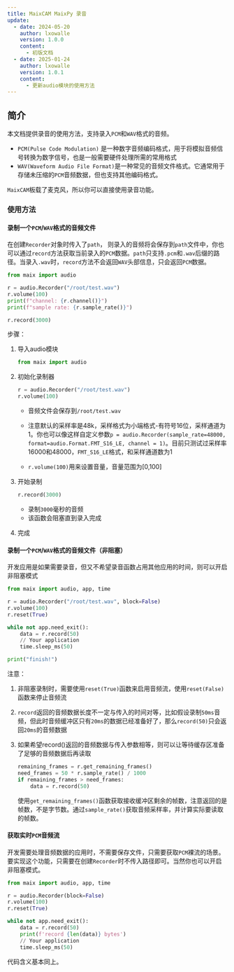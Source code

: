 ```yaml
---
title: MaixCAM MaixPy 录音
update:
  - date: 2024-05-20
    author: lxowalle
    version: 1.0.0
    content: 
      - 初版文档
  - date: 2025-01-24
    author: lxowalle
    version: 1.0.1
    content: 
      - 更新audio模块的使用方法
---
```


## 简介

本文档提供录音的使用方法，支持录入`PCM`和`WAV`格式的音频。

- `PCM(Pulse Code Modulation)` 是一种数字音频编码格式，用于将模拟音频信号转换为数字信号，也是一般需要硬件处理所需的常用格式
- `WAV(Waveform Audio File Format)`是一种常见的音频文件格式。它通常用于存储未压缩的` PCM `音频数据，但也支持其他编码格式。

`MaixCAM`板载了麦克风，所以你可以直接使用录音功能。

### 使用方法

#### 录制一个`PCM`/`WAV`格式的音频文件

在创建`Recorder`对象时传入了`path`， 则录入的音频将会保存到`path`文件中，你也可以通过`record`方法获取当前录入的`PCM`数据。`path`只支持`.pcm`和`.wav`后缀的路径。当录入`.wav`时，`record`方法不会返回`WAV`头部信息，只会返回`PCM`数据。

```python
from maix import audio

r = audio.Recorder("/root/test.wav")
r.volume(100)
print(f"channel: {r.channel()}")
print(f"sample rate: {r.sample_rate()}")

r.record(3000)
```

步骤：

1. 导入audio模块

   ```python
   from maix import audio
   ```

2. 初始化录制器

   ```python
   r = audio.Recorder("/root/test.wav")
   r.volume(100)
   ```

     - 音频文件会保存到`/root/test.wav`

     - 注意默认的采样率是48k，采样格式为小端格式-有符号16位，采样通道为1。你也可以像这样自定义参数`p = audio.Recorder(sample_rate=48000, format=audio.Format.FMT_S16_LE, channel = 1)`。目前只测试过采样率16000和48000，`FMT_S16_LE`格式，和采样通道数为1

     - `r.volume(100)`用来设置音量，音量范围为[0,100]

3. 开始录制

   ```python
   r.record(3000)
   ```

   - 录制`3000`毫秒的音频
   - 该函数会阻塞直到录入完成

4. 完成

#### 录制一个`PCM`/`WAV`格式的音频文件（非阻塞）

开发应用是如果需要录音，但又不希望录音函数占用其他应用的时间，则可以开启非阻塞模式

```python
from maix import audio, app, time

r = audio.Recorder("/root/test.wav", block=False)
r.volume(100)
r.reset(True)

while not app.need_exit():
    data = r.record(50)
    // Your application
    time.sleep_ms(50)

print("finish!")
```

注意：

1. 非阻塞录制时，需要使用`reset(True)`函数来启用音频流，使用`reset(False)`函数来停止音频流

2. `record`返回的音频数据长度不一定与传入的时间对等，比如假设录制`50ms`音频，但此时音频缓冲区只有`20ms`的数据已经准备好了，那么`record(50)`只会返回`20ms`的音频数据

3. 如果希望record()返回的音频数据与传入参数相等，则可以让等待缓存区准备了足够的音频数据后再读取

   ```python
   remaining_frames = r.get_remaining_frames()
   need_frames = 50 * r.sample_rate() / 1000
   if remaining_frames > need_frames:
       data = r.record(50)
   ```

   使用`get_remaining_frames()`函数获取接收缓冲区剩余的帧数，注意返回的是帧数，不是字节数。通过`sample_rate()`获取音频采样率，并计算实际要读取的帧数。

#### 获取实时`PCM`音频流

开发需要处理音频数据的应用时，不需要保存文件，只需要获取`PCM`裸流的场景。要实现这个功能，只需要在创建`Recorder`时不传入路径即可。当然你也可以开启非阻塞模式。

```python
from maix import audio, app, time

r = audio.Recorder(block=False)
r.volume(100)
r.reset(True)

while not app.need_exit():
    data = r.record(50)
    print(f'record {len(data)} bytes')
    // Your application
    time.sleep_ms(50)
```

代码含义基本同上。
